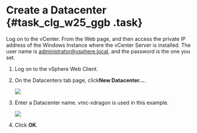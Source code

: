 # Create a Datacenter {#task_clg_w25_ggb .task}

Log on to the vCenter. From the Web page, and then access the private IP address of the Windows Instance where the vCenter Server is installed. The user name is administrator@vsphere.local, and the password is the one you set.

1.  Log on to the vSphere Web Client. 
2.  On the Datacenters tab page, click**New Datacenter...**. 

    ![](http://static-aliyun-doc.oss-cn-hangzhou.aliyuncs.com/assets/img/83763/154857628035461_en-US.png)

3.  Enter a Datacenter name. vmc-xdragon is used in this example. 

    ![](http://static-aliyun-doc.oss-cn-hangzhou.aliyuncs.com/assets/img/83763/154857628035463_en-US.png)

4.  Click **OK**. 

